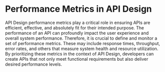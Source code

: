 # Performance Metrics in API Design

API Design performance metrics play a critical role in ensuring APIs are efficient, effective, and absolutely fit for their intended purpose. The performance of an API can profoundly impact the user experience and overall system performance. Therefore, it is crucial to define and monitor a set of performance metrics. These may include response times, throughput, error rates, and others that measure system health and resource utilization. By prioritizing these metrics in the context of API Design, developers can create APIs that not only meet functional requirements but also deliver desired performance levels.